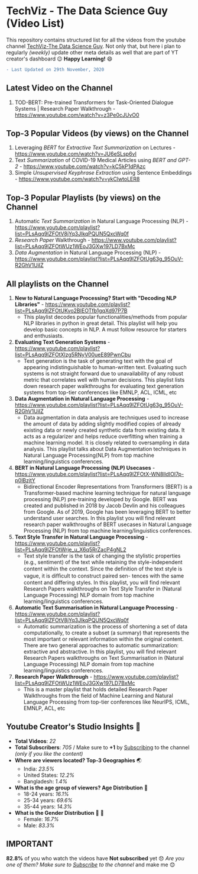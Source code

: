 # TechViz - The Data Science Guy (Video List)
This repository contains structured list for all the videos from the youtube channel [TechViz-The Data Science Guy](https://www.youtube.com/c/TechVizTheDataScienceGuy). Not only that, but here i plan to regularly _(weekly)_ update other meta details as well that are part of YT creator's dashboard :wink:   __Happy Learning!__ :smile: 

```diff
- Last Updated on 29th November, 2020
```

## Latest Video  on the Channel
1. TOD-BERT: Pre-trained Transformers for Task-Oriented Dialogue Systems | Research Paper Walkthrough - https://www.youtube.com/watch?v=z3Pe0cJUvO0


## Top-3 Popular Videos (by views) on the Channel
1. Leveraging _BERT_ for _Extractive Text Summarization_ on Lectures - https://www.youtube.com/watch?v=JU6eSLsp6vI
2. Text _Summarization_ of COVID-19 Medical Articles using _BERT and GPT-2_ - https://www.youtube.com/watch?v=kC5kP1dPAzc
3. Simple _Unsupervised Keyphrase Extraction_ using Sentence Embeddings - https://www.youtube.com/watch?v=ykClwtoLER8

## Top-3 Popular Playlists (by views) on the Channel
1. Automatic _Text Summarization_ in Natural Language Processing (NLP) - https://www.youtube.com/playlist?list=PLsAqq9lZFOtV8jYq3JlkqPQUN5QxcWq0f
2. _Research Paper_ Walkthrough - https://www.youtube.com/playlist?list=PLsAqq9lZFOtWUz1WEoJ3GXw197LD7BxMc
3. _Data Augmentation_ in Natural Language Processing (NLP) - https://www.youtube.com/playlist?list=PLsAqq9lZFOtUg63g_95OuV-R2GhV1UiIZ

## All playlists on the Channel
1. __New to Natural Language Processing? Start with "Decoding NLP Libraries"__ - https://www.youtube.com/playlist?list=PLsAqq9lZFOtUKvo2BIEOTfb1gqXd97P7B
    * This playlist decodes popular functionalities/methods from popular NLP libraries in python in  great detail. This playlist will help you develop basic concepts in NLP. A must follow resource for starters and enthusiasts.
2. __Evaluating Text Generation Systems__ - https://www.youtube.com/playlist?list=PLsAqq9lZFOtXlzg5RNyV00ueE89PwnCbu
    * Text generation is the task of generating text with the goal of appearing indistinguishable to human-written text. Evaluating such systems is not straight forward due to unavailability of any robust metric that correlates well with human decisions. This playlist lists down research paper walkthroughs for evaluating text generation systems from top-tier conferences like EMNLP, ACL, ICML, etc
3. __Data Augmentation in Natural Language Processing__ - https://www.youtube.com/playlist?list=PLsAqq9lZFOtUg63g_95OuV-R2GhV1UiIZ
    * Data augmentation in data analysis are techniques used to increase the amount of data by adding slightly modified copies of already existing data or newly created synthetic data from existing data. It acts as a regularizer and helps reduce overfitting when training a machine learning model. It is closely related to oversampling in data analysis. This playlist talks about Data Augmentation techniques in Natural Language Processing(NLP) from top machine learning/linguistics conferences.
4. __BERT in Natural Language Processing (NLP) Usecases__ - https://www.youtube.com/playlist?list=PLsAqq9lZFOtX-WN8lldIOI7p-p0lBzjtY
    * Bidirectional Encoder Representations from Transformers (BERT) is a Transformer-based machine learning technique for natural language processing (NLP) pre-training developed by Google. BERT was created and published in 2018 by Jacob Devlin and his colleagues from Google. As of 2019, Google has been leveraging BERT to better understand user searches. In this playlist you will find relevant research paper walkthroughs of BERT usecases in Natural Language Processing (NLP) from top machine learning/linguistics conferences.
5. __Text Style Transfer in Natural Language Processing__ - https://www.youtube.com/playlist?list=PLsAqq9lZFOtWrje_u_X6q5RrZacP4gNL2
    * Text style transfer is the task of changing the stylistic properties (e.g., sentiment) of the text while retaining the style-independent content within the context. Since the deﬁnition of the text style is vague, it is difﬁcult to construct paired sen- tences with the same content and differing styles.  In this playlist, you will find relevant Research Papers walkthroughs on Text Style Transfer in (Natural Language Processing) NLP domain from top machine learning/linguistics conferences.
6. __Automatic Text Summarisation in Natural Language Processing__ - https://www.youtube.com/playlist?list=PLsAqq9lZFOtV8jYq3JlkqPQUN5QxcWq0f
   * Automatic summarization is the process of shortening a set of data computationally, to create a subset (a summary) that represents the most important or relevant information within the original content. There are two general approaches to automatic summarization: extractive and abstractive.  In this playlist, you will find relevant Research Papers walkthroughs on Text Summarisation in (Natural Language Processing) NLP domain from top machine learning/linguistics conferences.
7. __Research Paper Walkthrough__ - https://www.youtube.com/playlist?list=PLsAqq9lZFOtWUz1WEoJ3GXw197LD7BxMc
    * This is a master playlist that holds detailed Research Paper Walkthroughs from the field of Machine Learning and Natural Language Processing from top-tier conferences like NeurIPS, ICML, EMNLP, ACL, etc

## Youtube Creator's Studio Insights  :movie_camera:
- __Total Videos__: _22_ 
- __Total Subscribers__: _705_ / Make sure to __+1__ by [Subscribing](https://www.youtube.com/channel/UCoz8NrwgL7U9535VNc0mRPA?sub_confirmation=1) to the channel _(only if you like the content)_
- __Where are viewers located? Top-3 Geographies__ :earth_asia:
  - India: _23.5%_
  - United States: _12.2%_
  - Bangladesh: _1.4%_
- __What is the age group of viewers? Age Distribution__ :man:
  - 18-24 years: _16.1%_
  - 25-34 years: _69.6%_
  - 35-44 years: _14.3%_
- __What is the Gender Distribution__ :girl: :boy:
  - Female: _16.7%_
  - Male: _83.3%_
 
 ## IMPORTANT
 __82.8%__ of you who watch the videos have __Not subscribed__ yet :disappointed: _Are you one of them? Make sure to [Subscribe](https://www.youtube.com/channel/UCoz8NrwgL7U9535VNc0mRPA?sub_confirmation=1) to the channel_ and make me :blush:

